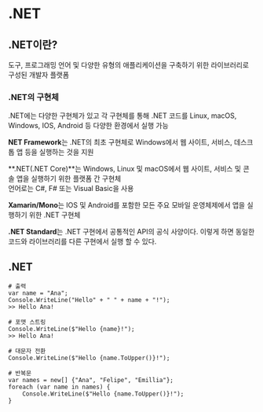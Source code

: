 # .NET

## .NET이란?
도구, 프로그래밍 언어 및 다양한 유형의 애플리케이션을 구축하기 위한 라이브러리로 구성된 개발자 플랫폼

### .NET의 구현체
.NET에는 다양한 구현체가 있고 각 구현체를 통해 .NET 코드를 Linux, macOS, Windows, IOS, Android 등 다양한 환경에서 실행 가능  

**NET Framework**는 .NET의 최초 구현체로 Windows에서 웹 사이트, 서비스, 데스크톱 앱 등을 실행하는 것을 지원

**.NET(.NET Core)**는 Windows, Linux 및 macOS에서 웹 사이트, 서비스 및 콘솔 앱을 실행하기 위한 플랫폼 간 구현체  
언어로는 C#, F# 또는 Visual Basic을 사용

**Xamarin/Mono**는 IOS 및 Android를 포함한 모든 주요 모바일 운영체제에서 앱을 실행하기 위한 .NET 구현체

**.NET Standard**는 .NET 구현에서 공통적인 API의 공식 사양이다. 이렇게 하면 동일한 코드와 라이브러리를 다른 구현에서 실행 할 수 있다.


## .NET

    # 출력
    var name = "Ana";
    Console.WriteLine("Hello" + " " + name + "!");
    >> Hello Ana!

    # 포맷 스트링
    Console.WriteLine($"Hello {name}!");
    >> Hello Ana!

    # 대문자 전환
    Console.WriteLine($"Hello {name.ToUpper()}!");

    # 반복문
    var names = new[] {"Ana", "Felipe", "Emillia"};
    foreach (var name in names) {
        Console.WriteLine($"Hello {name.ToUpper()}!");
    }

